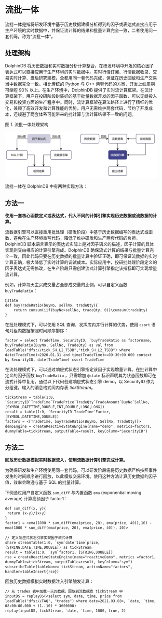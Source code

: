 # 流批一体

流批一体是指将研发环境中基于历史数据建模分析得到的因子或表达式直接应用于生产环境的实时数据中，并保证流计算的结果和批量计算完全一致，二者使用同一套代码，称为“流批一体”。

## 处理架构

DolphinDB
将历史数据和实时数据分析计算整合，在研发环境中开发的核心因子表达式可以直接应用于生产环境的实时数据中。实时行情订阅、行情数据收录、交易实时计算、盘后研究建模，全都用同一套代码完成，保证在历史回放和生产交易当中数据完全一致。相比传统的
Python 与 C++ 两套代码的方案，开发上线周期可缩短 90% 以上。在生产环境中，DolphinDB
提供了实时流计算框架。在流计算框架下，用户在投研阶段封装好的基于批量数据开发的因子函数，可以无缝投入交易和投资方面的生产程序中。同时，流计算框架在算法路径上进行了精细的优化，兼顾了高效开发和计算性能的优势。用户无需维护两套代码，节约了开发成本，还规避了两套体系可能带来的批计算与流计算结果不一致的问题。

图 1. 流批一体处理架构

![](images/str_batch.png)

流批一体在 DolphinDB 中有两种实现方法：

## 方法一

**使用一套核心函数定义或表达式，代入不同的计算引擎实现历史数据或流数据的计算。**

流数据引擎可以直接重用批处理（研发阶段）中基于历史数据编写的表达式或函数，避免在生产环境重写代码，降低了维护研发和生产两套代码的负担。DolphinDB
脚本语言表示的表达式实际上是对因子语义的描述，因子计算的具体实现则交由相应的计算引擎完成。DolphinDB
确保流式计算的结果与批量计算完全一致，因此代码只要在历史数据的批量计算中验证正确，即可保证流数据的实时计算正确，极大降低了实时计算的调试成本。实际应用中，投研批处理阶段定义的因子表达式无需修改，在生产阶段只需创建流式计算引擎指定该指标即可实现增量流计算。

例如，计算每天主买成交量占全部成交量的比例，可以自定义函数 `buyTradeRatio`：

```
@state
def buyTradeRatio(buyNo, sellNo, tradeQty){
    return cumsum(iif(buyNo>sellNo, tradeQty, 0))\cumsum(tradeQty)
}
```

在批处理模式下，可以使用 SQL 查询，发挥库内并行计算的优势，使用 `csort` 语句对组内数据按照时间顺序排序：

```
factor = select TradeTime, SecurityID, `buyTradeRatio as factorname, buyTradeRatio(BuyNo, SellNo, TradeQty) as val from loadTable("dfs://tick_SH_L2_TSDB","tick_SH_L2_TSDB") where date(TradeTime)<2020.01.31 and time(TradeTime)>=09:30:00.000 context by SecurityID, date(TradeTime) csort TradeTime
```

在流处理模式下，可以通过响应式状态引擎指定该因子实现增量计算。在批计算中定义的因子函数 `buyTradeRatio` ，只需增加
`@state` 标识声明其为状态函数即可在流式计算中复用。通过以下代码创建响应式状态引擎 demo，以 SecurityID
作为分组键，输入的消息格式同内存表 *tickStream*。

```
tickStream = table(1:0, `SecurityID`TradeTime`TradePrice`TradeQty`TradeAmount`BuyNo`SellNo, [SYMBOL,DATETIME,DOUBLE,INT,DOUBLE,LONG,LONG])
result = table(1:0, `SecurityID`TradeTime`Factor, [SYMBOL,DATETIME,DOUBLE])
factors = <[TradeTime, buyTradeRatio(BuyNo, SellNo, TradeQty)]>
demoEngine = createReactiveStateEngine(name="demo", metrics=factors, dummyTable=tickStream, outputTable=result, keyColumn="SecurityID")
```

## 方法二

**回放历史数据模拟实时数据流入，使用流数据计算引擎完成计算。**

为确保研发和生产环境使用同一套代码，可以研发阶段需将历史数据严格按照事件发生的时间顺序进行回放，以此模拟交易环境。使用这种方法计算历史数据的因子值，效率会略逊与基于
SQL 的批量计算。

下例通过用户自定义函数 `sum_diff` 与内置函数 `ema` (exponential moving
average) 计算高频因子 factor1：

```
def sum_diff(x, y){
 return (x-y)/(x+y)
}
factor1 = <ema(1000 * sum_diff(ema(price, 20), ema(price, 40)),10) -  ema(1000 * sum_diff(ema(price, 20), ema(price, 40)), 20)>

// 定义响应式状态引擎实现因子流式计算
share streamTable(1:0, `sym`date`time`price, [STRING,DATE,TIME,DOUBLE]) as tickStream
result = table(1:0, `sym`factor1, [STRING,DOUBLE])
rse = createReactiveStateEngine(name="reactiveDemo", metrics =factor1, dummyTable=tickStream, outputTable=result, keyColumn="sym")
subscribeTable(tableName=`tickStream, actionName="factors", handler=tableInsert{rse})
```

回放历史数据模拟实时数据注入引擎触发计算：

```
// 从 trades 表中加载一天的数据，回放到流数据表 tickStream 中
inputDS = replayDS(<select sym, date, time, price from loadTable("dfs://TAQ", "trades") where date=2021.03.08>, `date, `time, 08:00:00.000 + (1..10) * 3600000)
replay(inputDS, tickStream, `date, `time, 1000, true, 2)
```

